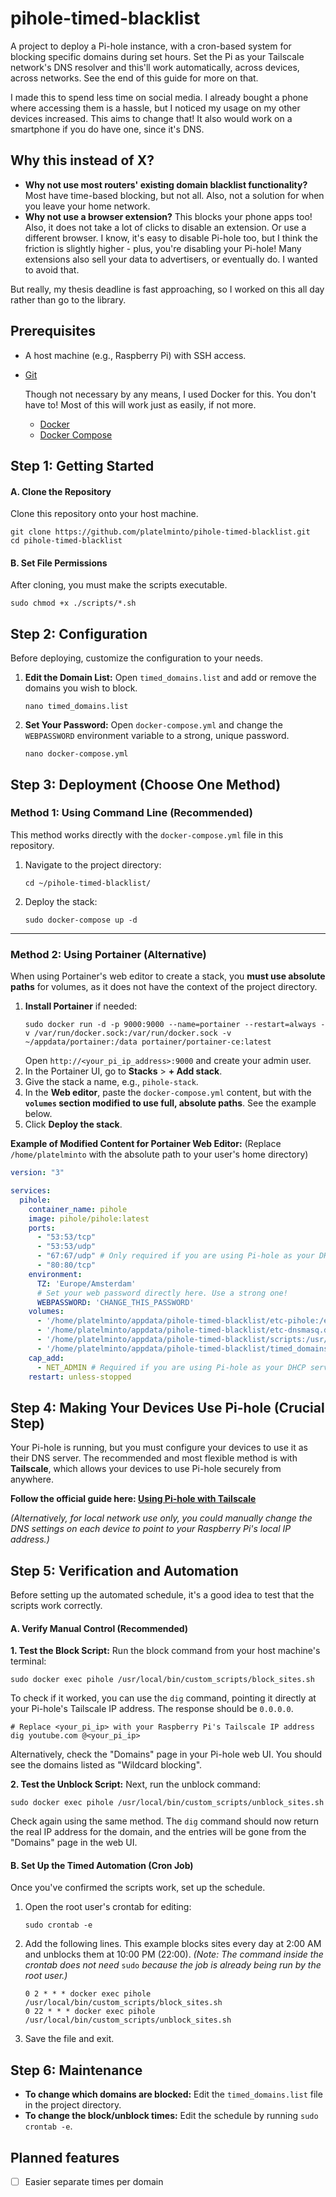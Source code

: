 # pihole-timed-blacklist
A project to deploy a Pi-hole instance, with a cron-based system for blocking specific domains during set hours. Set the Pi as your Tailscale network's DNS resolver and this'll work automatically, across devices, across networks. See the end of this guide for more on that.

I made this to spend less time on social media. I already bought a phone where accessing them is a hassle, but I noticed my usage on my other devices increased. This aims to change that! It also would work on a smartphone if you do have one, since it's DNS.

## Why this instead of X?
* **Why not use most routers' existing domain blacklist functionality?** Most have time-based blocking, but not all. Also, not a solution for when you leave your home network.
* **Why not use a browser extension?** This blocks your phone apps too! Also, it does not take a lot of clicks to disable an extension. Or use a different browser. I know, it's easy to disable Pi-hole too, but I think the friction is slightly higher - plus, you're disabling your Pi-hole! Many extensions also sell your data to advertisers, or eventually do. I wanted to avoid that.

But really, my thesis deadline is fast approaching, so I worked on this all day rather than go to the library.

## Prerequisites
*   A host machine (e.g., Raspberry Pi) with SSH access.
*   [Git](https://git-scm.com/book/en/v2/Getting-Started-Installing-Git)

    Though not necessary by any means, I used Docker for this. You don't have to! Most of this will work just as easily, if not more.

    *   [Docker](https://docs.docker.com/engine/install/)
    *   [Docker Compose](https://docs.docker.com/compose/install/)

## Step 1: Getting Started
#### A. Clone the Repository
Clone this repository onto your host machine.
```
git clone https://github.com/platelminto/pihole-timed-blacklist.git
cd pihole-timed-blacklist
```
#### B. Set File Permissions
After cloning, you must make the scripts executable.
```
sudo chmod +x ./scripts/*.sh
```
## Step 2: Configuration
Before deploying, customize the configuration to your needs.

1.  **Edit the Domain List:** Open `timed_domains.list` and add or remove the domains you wish to block.
    ```
    nano timed_domains.list
    ```
2.  **Set Your Password:** Open `docker-compose.yml` and change the `WEBPASSWORD` environment variable to a strong, unique password.
    ```
    nano docker-compose.yml
    ```
## Step 3: Deployment (Choose One Method)
### Method 1: Using Command Line (Recommended)
This method works directly with the `docker-compose.yml` file in this repository.
1.  Navigate to the project directory:
    ```
    cd ~/pihole-timed-blacklist/
    ```
2.  Deploy the stack:
    ```
    sudo docker-compose up -d
    ```
---
### Method 2: Using Portainer (Alternative)
When using Portainer's web editor to create a stack, you **must use absolute paths** for volumes, as it does not have the context of the project directory.
1.  **Install Portainer** if needed:
    ```
    sudo docker run -d -p 9000:9000 --name=portainer --restart=always -v /var/run/docker.sock:/var/run/docker.sock -v ~/appdata/portainer:/data portainer/portainer-ce:latest
    ```
    Open `http://<your_pi_ip_address>:9000` and create your admin user.
2.  In the Portainer UI, go to **Stacks** > **+ Add stack**.
3.  Give the stack a name, e.g., `pihole-stack`.
4.  In the **Web editor**, paste the `docker-compose.yml` content, but with the **`volumes` section modified to use full, absolute paths**. See the example below.
5.  Click **Deploy the stack**.

**Example of Modified Content for Portainer Web Editor:**
(Replace `/home/platelminto` with the absolute path to your user's home directory)
```yaml
version: "3"

services:
  pihole:
    container_name: pihole
    image: pihole/pihole:latest
    ports:
      - "53:53/tcp"
      - "53:53/udp"
      - "67:67/udp" # Only required if you are using Pi-hole as your DHCP server
      - "80:80/tcp"
    environment:
      TZ: 'Europe/Amsterdam'
      # Set your web password directly here. Use a strong one!
      WEBPASSWORD: 'CHANGE_THIS_PASSWORD'
    volumes:
      - '/home/platelminto/appdata/pihole-timed-blacklist/etc-pihole:/etc/pihole'
      - '/home/platelminto/appdata/pihole-timed-blacklist/etc-dnsmasq.d:/etc/dnsmasq.d'
      - '/home/platelminto/appdata/pihole-timed-blacklist/scripts:/usr/local/bin/custom_scripts'
      - '/home/platelminto/appdata/pihole-timed-blacklist/timed_domains.list:/etc/pihole/timed_domains.list'
    cap_add:
      - NET_ADMIN # Required if you are using Pi-hole as your DHCP server, else not needed
    restart: unless-stopped
```
## Step 4: Making Your Devices Use Pi-hole (Crucial Step)
Your Pi-hole is running, but you must configure your devices to use it as their DNS server. The recommended and most flexible method is with **Tailscale**, which allows your devices to use Pi-hole securely from anywhere.

**Follow the official guide here: [Using Pi-hole with Tailscale](https://tailscale.com/kb/1114/pi-hole)**

_(Alternatively, for local network use only, you could manually change the DNS settings on each device to point to your Raspberry Pi's local IP address.)_

## Step 5: Verification and Automation
Before setting up the automated schedule, it's a good idea to test that the scripts work correctly.

#### A. Verify Manual Control (Recommended)
**1. Test the Block Script:**
Run the block command from your host machine's terminal:
```
sudo docker exec pihole /usr/local/bin/custom_scripts/block_sites.sh
```
To check if it worked, you can use the `dig` command, pointing it directly at your Pi-hole's Tailscale IP address. The response should be `0.0.0.0`.
```
# Replace <your_pi_ip> with your Raspberry Pi's Tailscale IP address
dig youtube.com @<your_pi_ip>
```
Alternatively, check the "Domains" page in your Pi-hole web UI. You should see the domains listed as "Wildcard blocking".

**2. Test the Unblock Script:**
Next, run the unblock command:
```
sudo docker exec pihole /usr/local/bin/custom_scripts/unblock_sites.sh
```
Check again using the same method. The `dig` command should now return the real IP address for the domain, and the entries will be gone from the "Domains" page in the web UI.

#### B. Set Up the Timed Automation (Cron Job)
Once you've confirmed the scripts work, set up the schedule.
1.  Open the root user's crontab for editing:
    ```
    sudo crontab -e
    ```
2.  Add the following lines. This example blocks sites every day at 2:00 AM and unblocks them at 10:00 PM (22:00).
    _(Note: The command inside the crontab does not need_ `sudo` _because the job is already being run by the root user.)_
    ```cron
    0 2 * * * docker exec pihole /usr/local/bin/custom_scripts/block_sites.sh
    0 22 * * * docker exec pihole /usr/local/bin/custom_scripts/unblock_sites.sh
    ```
3.  Save the file and exit.

## Step 6: Maintenance
*   **To change which domains are blocked:** Edit the `timed_domains.list` file in the project directory.
*   **To change the block/unblock times:** Edit the schedule by running `sudo crontab -e`.


## Planned features
* [ ] Easier separate times per domain
